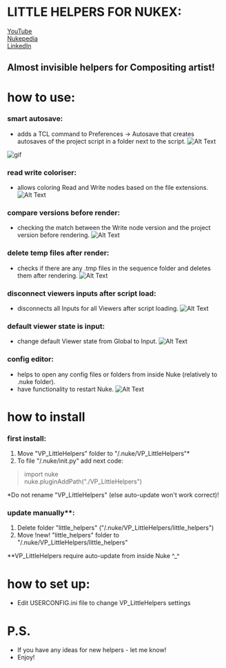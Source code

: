 # LITTLE HELPERS FOR NUKEX:

[YouTube](https://www.youtube.com/)  
[Nukepedia](http://www.nukepedia.com/)  
[LinkedIn](https://www.linkedin.com/in/vladislav-parfentev-7b89b9233/)

## Almost invisible helpers for Compositing artist!

# how to use:

### smart autosave:

- adds a TCL command to Preferences -> Autosave that creates autosaves of the project script in a folder next to the
  script.
![Alt Text](https://parfprod.com/URLS/little_helpers/smart_autosave_v002.gif)
<img stc='https://parfprod.com/URLS/little_helpers/smart_autosave_v002.gif' alt='gif' />

### read write coloriser:

- allows coloring Read and Write nodes based on the file extensions.
![Alt Text](https://parfprod.com/URLS/little_helpers/read_write_colorizer_v002.gif)

### compare versions before render:

- checking the match between the Write node version and the project version before rendering.
![Alt Text](https://parfprod.com/URLS/little_helpers/check_ver_before_render_v002.gif)

### delete temp files after render:

- checks if there are any .tmp files in the sequence folder and deletes them after rendering.
![Alt Text](https://parfprod.com/URLS/little_helpers/delete_temp_files_v002.gif)

### disconnect viewers inputs after script load:

- disconnects all Inputs for all Viewers after script loading.
![Alt Text](https://parfprod.com/URLS/little_helpers/disconnect_viewer_inputs_v002.gif)

### default viewer state is input:

- change default Viewer state from Global to Input.
![Alt Text](https://parfprod.com/URLS/little_helpers/default_is_input_v002.png)

### config editor:

- helps to open any config files or folders from inside Nuke (relatively to .nuke folder).
- have functionality to restart Nuke.
![Alt Text](https://parfprod.com/URLS/little_helpers/config_helper_v002.gif)

# how to install

### first install:

1) Move "VP_LittleHelpers" folder to "/.nuke/VP_LittleHelpers"*
2) To file "/.nuke/init.py" add next code:

> import nuke  
> nuke.pluginAddPath("./VP_LittleHelpers")

*Do not rename "VP_LittleHelpers" (else auto-update won't work correct)!

### update manually**:
1) Delete folder "little_helpers" ("/.nuke/VP_LittleHelpers/little_helpers")
2) Move !new! "little_helpers" folder to "/.nuke/VP_LittleHelpers/little_helpers"

**VP_LittleHelpers require auto-update from inside Nuke ^_^

#  how to set up:
- Edit USERCONFIG.ini file to change VP_LittleHelpers settings

#  P.S.
- If you have any ideas for new helpers - let me know!
- Enjoy!

